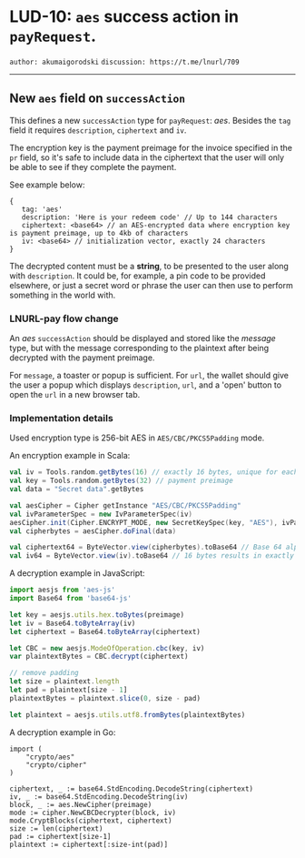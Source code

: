 LUD-10: `aes` success action in `payRequest`.
=============================================

`author: akumaigorodski` `discussion: https://t.me/lnurl/709`

---

## New `aes` field on `successAction`

This defines a new `successAction` type for `payRequest`: _aes_. Besides the `tag` field it requires `description`, `ciphertext` and `iv`.

The encryption key is the payment preimage for the invoice specified in the `pr` field, so it's safe to include data in the ciphertext that the user will only be able to see if they complete the payment.

See example below:

```
{
   tag: 'aes'
   description: 'Here is your redeem code' // Up to 144 characters
   ciphertext: <base64> // an AES-encrypted data where encryption key is payment preimage, up to 4kb of characters
   iv: <base64> // initialization vector, exactly 24 characters
}
```

The decrypted content must be a **string**, to be presented to the user along with `description`. It could be, for example, a pin code to be provided elsewhere, or just a secret word or phrase the user can then use to perform something in the world with.

### LNURL-pay flow change

An _aes_ `successAction` should be displayed and stored like the _message_ type, but with the message corresponding to the plaintext after being decrypted with the payment preimage.

For `message`, a toaster or popup is sufficient. For `url`, the wallet should give the user a popup which displays `description`, `url`, and a 'open' button to open the `url` in a new browser tab.

### Implementation details

Used encryption type is 256-bit AES in `AES/CBC/PKCS5Padding` mode.

An encryption example in Scala:

```scala
val iv = Tools.random.getBytes(16) // exactly 16 bytes, unique for each secret
val key = Tools.random.getBytes(32) // payment preimage
val data = "Secret data".getBytes

val aesCipher = Cipher getInstance "AES/CBC/PKCS5Padding"
val ivParameterSpec = new IvParameterSpec(iv)
aesCipher.init(Cipher.ENCRYPT_MODE, new SecretKeySpec(key, "AES"), ivParameterSpec)
val cipherbytes = aesCipher.doFinal(data)

val ciphertext64 = ByteVector.view(cipherbytes).toBase64 // Base 64 alphabet as defined by http://tools.ietf.org/html/rfc4648#section-4 RF4648 section 4. Whitespace is ignored.
val iv64 = ByteVector.view(iv).toBase64 // 16 bytes results in exactly 24 characters
```

A decryption example in JavaScript:

```js
import aesjs from 'aes-js'
import Base64 from 'base64-js'

let key = aesjs.utils.hex.toBytes(preimage)
let iv = Base64.toByteArray(iv)
let ciphertext = Base64.toByteArray(ciphertext)

let CBC = new aesjs.ModeOfOperation.cbc(key, iv)
var plaintextBytes = CBC.decrypt(ciphertext)

// remove padding
let size = plaintext.length
let pad = plaintext[size - 1]
plaintextBytes = plaintext.slice(0, size - pad)

let plaintext = aesjs.utils.utf8.fromBytes(plaintextBytes)
```

A decryption example in Go:

```golang
import (
	"crypto/aes"
	"crypto/cipher"
)

ciphertext, _ := base64.StdEncoding.DecodeString(ciphertext)
iv, _ := base64.StdEncoding.DecodeString(iv)
block, _ := aes.NewCipher(preimage)
mode := cipher.NewCBCDecrypter(block, iv)
mode.CryptBlocks(ciphertext, ciphertext)
size := len(ciphertext)
pad := ciphertext[size-1]
plaintext := ciphertext[:size-int(pad)]
```
